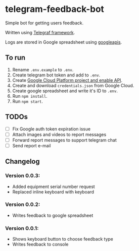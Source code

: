 # telegram-feedback-bot

Simple bot for getting users feedback.

Written using [Telegraf framework](https://github.com/telegraf/telegraf).

Logs are stored in Google spreadsheet using [googleapis](https://www.npmjs.com/package/googleapis).

## To run

1. Rename `.env.example` to `.env`.
2. Create telegram bot token and add to `.env`.
3. Create [Google Cloud Platform project and enable API](https://developers.google.com/workspace/guides/create-credentials#desktop-app).
4. Create and download `credentials.json` from Google Cloud.
5. Create google spreadsheet and write it's ID to `.env`.
6. Run `npm install`.
7. Run `npm start`.

## TODOs

- [ ] Fix Google auth token expiration issue
- [ ] Attach images and videos to report messages
- [ ] Forward report messages to support telegram chat
- [ ] Send report e-mail

## Changelog

### Version 0.0.3:

- Added equipment serial number request
- Replaced inline keyboard with keyboard

### Version 0.0.2:

- Writes feedback to google spreadsheet

### Version 0.0.1:

- Shows keyboard button to choose feedback type
- Writes feedback to console
